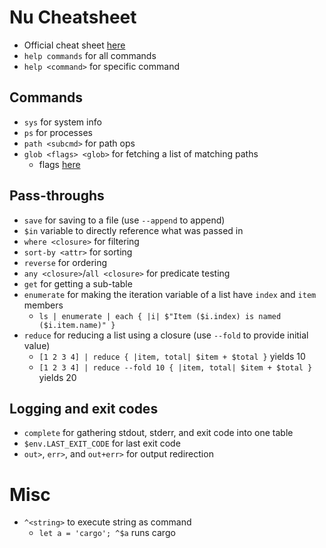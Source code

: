 # Nu Cheatsheet
- Official cheat sheet [here](https://www.nushell.sh/book/cheat_sheet.html)
- `help commands` for all commands
- `help <command>` for specific command

## Commands
- `sys` for system info
- `ps` for processes
- `path <subcmd>` for path ops
- `glob <flags> <glob>` for fetching a list of matching paths
  - flags [here](https://www.nushell.sh/commands/docs/glob.html#flags)

## Pass-throughs
- `save` for saving to a file (use `--append` to append)
- `$in` variable to directly reference what was passed in
- `where <closure>` for filtering
- `sort-by <attr>` for sorting
- `reverse` for ordering
- `any <closure>`/`all <closure>` for predicate testing
- `get` for getting a sub-table
- `enumerate` for making the iteration variable of a list have `index` and `item` members
  - `ls | enumerate | each { |i| $"Item ($i.index) is named ($i.item.name)" }`
- `reduce` for reducing a list using a closure (use `--fold` to provide initial value)
  - `[1 2 3 4] | reduce { |item, total| $item + $total }` yields 10
  - `[1 2 3 4] | reduce --fold 10 { |item, total| $item + $total }` yields 20

## Logging and exit codes
- `complete` for gathering stdout, stderr, and exit code into one table
- `$env.LAST_EXIT_CODE` for last exit code
- `out>`, `err>`, and `out+err>` for output redirection

# Misc
- `^<string>` to execute string as command
  - `let a = 'cargo'; ^$a` runs cargo
